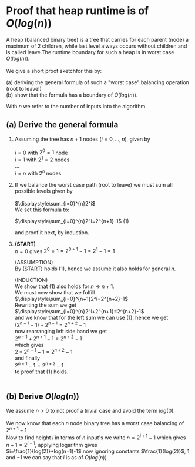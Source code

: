 # Proof that heap runtime is of $`O(log(n))`$ <br>

A heap (balanced binary tree) is a tree that carries for each parent (node) a maximum of  $`2`$ children, while last level always occurs without children and is called leave.The runtime boundary for such a heap is in worst case $`O(log(n))`$.<br><br>
We give a short proof sketchfor this by:

(a) deriving the general formula of such a "worst case" balancing operation (root to leave!)  
(b) show that the formula has a boundary of $`O(log(n))`$.<br>

With $`n`$ we refer to the number of inputs into the algorithm.

## (a) Derive the general formula
1. Assuming the tree has $`n+1`$ nodes ($`i=0,...,n`$), given by <br><br>
   $`i=0`$ with $`2^{0}=1`$ node <br>
   $`i=1`$ with $`2^{1}=2`$ nodes <br>
   $`...`$ <br>
   $`i=n`$ with $`2^{n}`$ nodes <br>
   
2. If we balance the worst case path (root to leave) we must sum all possible levels given by<br><br>
   $`\displaystyle\sum_{i=0}^{n}2^i`$<br> 
   We set this formula to:<br>
   
   $`\displaystyle\sum_{i=0}^{n}2^i=2^{n+1}-1`$ (1)

   and proof it next, by induction.
   
3. **(START)**<br> 
    $`n=0`$ gives $`2^{0}=1=2^{0+1}-1=2^{1}-1=1`$

   (ASSUMPTION)<br>
   By (START) holds (1), hence we assume it also holds for general $`n`$.
   
   (INDUCTION)<br>
   We show that (1) also holds for $`n`$ $`\rightarrow`$ $`n+1`$.<br>
   We must now show that we fulfill<br>
   $`\displaystyle\sum_{i=0}^{n+1}2^i=2^{n+2}-1`$<br>
   Rewriting the sum we get<br>
   $`\displaystyle\sum_{i=0}^{n}2^i+2^{n+1}=2^{n+2}-1`$<br>
   and we know that for the left sum we can use (1), hence we get<br>
   $`(2^{n+1}-1)+2^{n+1}=2^{n+2}-1`$<br>
   now rearranging left side hand we get<br>
   $`2^{n+1}+2^{n+1}-1=2^{n+2}-1`$<br>
   which gives<br>
   $`2*2^{n+1}-1=2^{n+2}-1`$<br>
   and finally<br>
   $`2^{n+1}-1=2^{n+2}-1`$<br>
   to proof that (1) holds.<br><br>

##  (b) Derive $`O(log(n))`$ 
We assume  $`n>0`$ to not proof a trivial case and avoid the term   $`log(0)`$.<br>  
We now know that each $`n`$ node binary tree has a worst case balancing of<br>
   $`2^{n+1}-1`$<br>
Now to find height  $`i`$ in terms of $`n`$ input's we write $`n=2^{i+1}-1`$  which gives  $`n+1=2^{i+1}`$, applying logarithm gives<br>
$`i=\frac{1}{log(2)}*log(n+1)-1`$ now ignoring constants $`\frac{1}{log(2)}`$, $`1`$ and $`-1`$ we can say that $`i`$ is as of $`O(log(n))`$ 
